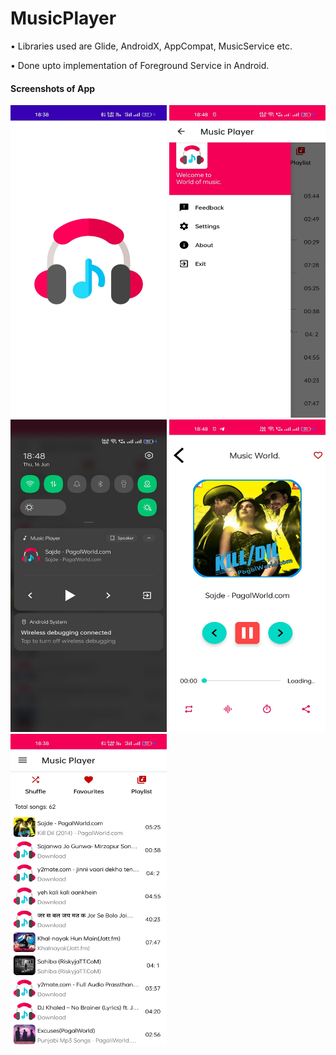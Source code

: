 # MusicPlayer
•	Libraries used are Glide, AndroidX, AppCompat, MusicService etc. 

•	Done upto implementation of Foreground Service in Android.


<h4>Screenshots of App</h5>

<p float="left">
<img src="https://github.com/crishabhkumar/MusicPlayer/blob/master/MusicPlayer/ss.jpeg" width="250" height="500">
<img src="https://github.com/crishabhkumar/MusicPlayer/blob/master/MusicPlayer/ss1.jpeg" width="250" height="500">
<img src="https://github.com/crishabhkumar/MusicPlayer/blob/master/MusicPlayer/ss2.jpeg" width="250" height="500">
<img src="https://github.com/crishabhkumar/MusicPlayer/blob/master/MusicPlayer/ss3.jpeg" width="250" height="500">
<img src="https://github.com/crishabhkumar/MusicPlayer/blob/master/MusicPlayer/sss.jpeg" width="250" height="500">
</p>
